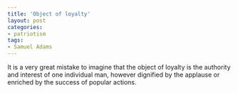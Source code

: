 ```yaml
---
title: 'Object of loyalty'
layout: post
categories:
- patriotism
tags:
- Samuel Adams
---
```


It is a very great mistake to imagine that the object of loyalty is the authority and interest of one individual man, however dignified by the applause or enriched by the success of popular actions.